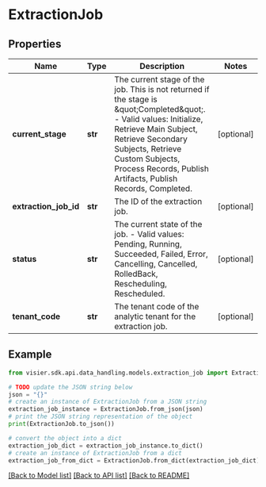 # ExtractionJob


## Properties

Name | Type | Description | Notes
------------ | ------------- | ------------- | -------------
**current_stage** | **str** | The current stage of the job. This is not returned if the stage is \&quot;Completed\&quot;.  - Valid values: Initialize, Retrieve Main Subject, Retrieve Secondary Subjects, Retrieve Custom Subjects, Process Records, Publish Artifacts, Publish Records, Completed. | [optional] 
**extraction_job_id** | **str** | The ID of the extraction job. | [optional] 
**status** | **str** | The current state of the job.  - Valid values: Pending, Running, Succeeded, Failed, Error, Cancelling, Cancelled, RolledBack, Rescheduling, Rescheduled. | [optional] 
**tenant_code** | **str** | The tenant code of the analytic tenant for the extraction job. | [optional] 

## Example

```python
from visier.sdk.api.data_handling.models.extraction_job import ExtractionJob

# TODO update the JSON string below
json = "{}"
# create an instance of ExtractionJob from a JSON string
extraction_job_instance = ExtractionJob.from_json(json)
# print the JSON string representation of the object
print(ExtractionJob.to_json())

# convert the object into a dict
extraction_job_dict = extraction_job_instance.to_dict()
# create an instance of ExtractionJob from a dict
extraction_job_from_dict = ExtractionJob.from_dict(extraction_job_dict)
```
[[Back to Model list]](../README.md#documentation-for-models) [[Back to API list]](../README.md#documentation-for-api-endpoints) [[Back to README]](../README.md)


